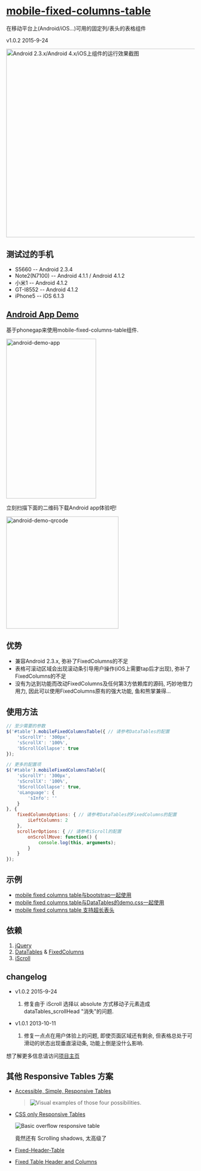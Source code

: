 <a href="http://ufologist.github.io/mobile-fixed-columns-table">mobile-fixed-columns-table</a>
====================
在移动平台上(Android/iOS...)可用的固定列/表头的表格组件

v1.0.2 2015-9-24

<img src="inspiration/img/preview-mobile.png" height="504" width="897" alt="Android 2.3.x/Android 4.x/iOS上组件的运行效果截图" />

测试过的手机
--------------------
* S5660        -- Android 2.3.4
* Note2(N7100) -- Android 4.1.1 / Android 4.1.2
* 小米1        -- Android 4.1.2
* GT-I8552     -- Android 4.1.2
* iPhone5      -- iOS 6.1.3

<a href="https://github.com/ufologist/mobile-fixed-columns-table/tree/android-demo">Android App Demo</a>
--------------------
基于phonegap来使用mobile-fixed-columns-table组件.

<img src="http://ufologist.github.io/mobile-fixed-columns-table/images/android-demo-snapshot.png" height="427" width="240" alt="android-demo-app" />

立刻扫描下面的二维码下载Android app体验吧!

<a href="https://github.com/ufologist/mobile-fixed-columns-table/raw/android-demo/bin/fixed-columns-table.apk"><img src="http://ufologist.github.io/mobile-fixed-columns-table/images/android-demo-qrcode.png" height="300" width="300" alt="android-demo-qrcode" /></a>

优势
--------------------
* 兼容Android 2.3.x, 弥补了FixedColumns的不足
* 表格可滚动区域会出现滚动条引导用户操作(iOS上需要tap后才出现), 弥补了FixedColumns的不足
* 没有为达到功能而改动FixedColumns及任何第3方依赖库的源码, 巧妙地借力用力, 因此可以使用FixedColumns原有的强大功能, 鱼和熊掌兼得...

使用方法
--------------------
```JavaScript
// 至少需要的参数
$('#table').mobileFixedColumnsTable({ // 请参考DataTables的配置
    'sScrollY': '300px',
    'sScrollX': '100%',
    'bScrollCollapse': true
});
```

```JavaScript
// 更多的配置项
$('#table').mobileFixedColumnsTable({
    'sScrollY': '300px',
    'sScrollX': '100%',
    'bScrollCollapse': true,
    'oLanguage': {
        'sInfo': ''
    }
}, {
    fixedColumnsOptions: { // 请参考DataTables的FixedColumns的配置
        iLeftColumns: 2
    },
    scrollerOptions: { // 请参考iScroll的配置
        onScrollMove: function() {
            console.log(this, arguments);
        }
    }
});
```

示例
--------------------
* <a href="http://ufologist.github.io/mobile-fixed-columns-table/mobile-fixed-columns-table-bootstrap.html">mobile fixed columns table与bootstrap一起使用</a>
* <a href="http://ufologist.github.io/mobile-fixed-columns-table/mobile-fixed-columns-table-democss.html">mobile fixed columns table与DataTables的demo.css一起使用</a>
* <a href="http://ufologist.github.io/mobile-fixed-columns-table/mobile-fixed-columns-table-long-header.html">mobile fixed columns table 支持超长表头</a>

依赖
--------------------
1. <a href="http://jquery.com/">jQuery</a>
2. <a href="http://www.datatables.net">DataTables</a> & <a href="http://www.datatables.net/extras/fixedcolumns/">FixedColumns</a>
3. <a href="http://cubiq.org/iscroll-4">iScroll</a>

changelog
--------------------
* v1.0.2 2015-9-24

  1. 修复由于 iScroll 选择以 absolute 方式移动子元素造成 dataTables_scrollHead "消失"的问题.

* v1.0.1 2013-10-11

  1. 修复一点点在用户体验上的问题, 即使页面区域还有剩余, 但表格总处于可滑动的状态出现垂直滚动条, 功能上倒是没什么影响.

想了解更多信息请访问<a href="http://ufologist.github.io/mobile-fixed-columns-table">项目主页</a>

其他 Responsive Tables 方案
--------------------
* [Accessible, Simple, Responsive Tables](https://css-tricks.com/accessible-simple-responsive-tables/)

  > ![Visual examples of those four possibilities.](https://css-tricks.com/wp-content/uploads/2016/03/types-of-responsive-tables.gif)
* [CSS only Responsive Tables](http://dbushell.com/2016/03/04/css-only-responsive-tables/)

  ![Basic overflow responsive table](http://dbushell.com/images/blog/responsive-table.png)

  竟然还有 Scrolling shadows, 太高级了

* [Fixed-Header-Table](https://github.com/markmalek/Fixed-Header-Table)
* [Fixed Table Header and Columns](https://github.com/meetselva/fixed-table-rows-cols)
